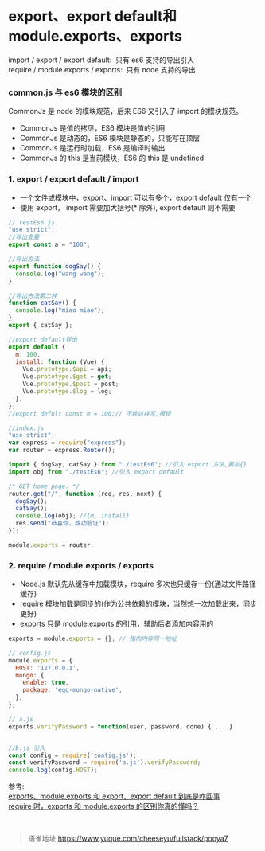 # export、export default和module.exports、exports
import / export / export default:  只有 es6 支持的导出引入  
require / module.exports / exports:  只有 node 支持的导出

### common.js 与 es6 模块的区别

CommonJs 是 node 的模块规范，后来 ES6 又引入了 import 的模块规范。

- CommonJs 是值的拷贝，ES6 模块是值的引用
- CommonJs 是动态的，ES6 模块是静态的，只能写在顶层
- CommonJs 是运行时加载，ES6 是编译时输出
- CommonJs 的 this 是当前模块，ES6 的 this 是 undefined

### 1. export / export default / import

- 一个文件或模块中，export、import 可以有多个，export default 仅有一个
- 使用 export， import 需要加大括号(\* 除外), export default 则不需要

```javascript
// testEs6.js
"use strict";
//导出变量
export const a = "100";

//导出方法
export function dogSay() {
  console.log("wang wang");
}

//导出方法第二种
function catSay() {
  console.log("miao miao");
}
export { catSay };

//export default导出
export default {
  m: 100,
  install: function (Vue) {
    Vue.prototype.$api = api;
    Vue.prototype.$get = get;
    Vue.prototype.$post = post;
    Vue.prototype.$log = log;
  },
};
//export defult const m = 100;// 不能这样写,报错
```

```javascript
//index.js
"use strict";
var express = require("express");
var router = express.Router();

import { dogSay, catSay } from "./testEs6"; //引入 export 方法,要加{}
import obj from "./testEs6"; //引入 export default

/* GET home page. */
router.get("/", function (req, res, next) {
  dogSay();
  catSay();
  console.log(obj); //{m, install}
  res.send("恭喜你，成功验证");
});

module.exports = router;
```

### 2. require / module.exports / exports

- Node.js 默认先从缓存中加载模块，require 多次也只缓存一份(通过文件路径缓存)
- require 模块加载是同步的(作为公共依赖的模块，当然想一次加载出来，同步更好)
- exports 只是 module.exports 的引用，辅助后者添加内容用的

```javascript
exports = module.exports = {}; // 指向内存同一地址

// config.js
module.exports = {
  HOST: '127.0.0.1',
  mongo: {
    enable: true,
    package: 'egg-mongo-native',
  },
};

// a.js
exports.verifyPassword = function(user, password, done) { ... }


//b.js 引入
const config = require('config.js');
const verifyPassword = require('a.js').verifyPassword;
console.log(config.HOST);
```

参考:   
[exports、module.exports 和 export、export default 到底是咋回事](https://juejin.im/post/597ec55a51882556a234fcef)  
[require 时，exports 和 module.exports 的区别你真的懂吗？](https://juejin.im/post/5d5639c7e51d453b5c1218b4)

<br>
  
> 语雀地址 https://www.yuque.com/cheeseyu/fullstack/pooya7